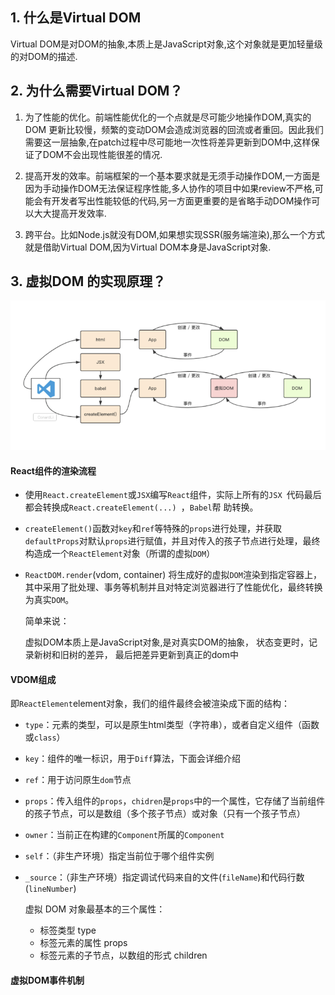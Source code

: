 ## 1. 什么是Virtual DOM

Virtual DOM是对DOM的抽象,本质上是JavaScript对象,这个对象就是更加轻量级的对DOM的描述.

## 2. 为什么需要Virtual DOM？

1. 为了性能的优化。前端性能优化的一个点就是尽可能少地操作DOM,真实的DOM 更新比较慢，频繁的变动DOM会造成浏览器的回流或者重回。因此我们需要这一层抽象,在patch过程中尽可能地一次性将差异更新到DOM中,这样保证了DOM不会出现性能很差的情况.

2. 提高开发的效率。前端框架的一个基本要求就是无须手动操作DOM,一方面是因为手动操作DOM无法保证程序性能,多人协作的项目中如果review不严格,可能会有开发者写出性能较低的代码,另一方面更重要的是省略手动DOM操作可以大大提高开发效率.

3. 跨平台。比如Node.js就没有DOM,如果想实现SSR(服务端渲染),那么一个方式就是借助Virtual DOM,因为Virtual DOM本身是JavaScript对象.

## 3. 虚拟DOM 的实现原理？

![image-20210321143136726](../images/image-20210321143136726.png)



#### React组件的渲染流程

+ 使用`React.createElement`或`JSX`编写`React`组件，实际上所有的`JSX `代码最后都会转换成`React.createElement(...) `，`Babel`帮
  助转换。

+ `createElement()`函数对`key`和`ref`等特殊的`props`进行处理，并获取`defaultProps`对默认`props`进行赋值，并且对传入的孩子节点进行处理，最终构造成一个`ReactElement`对象（所谓的虚拟`DOM`）

+ `ReactDOM.render`(vdom, container) 将生成好的虚拟`DOM`渲染到指定容器上，其中采用了批处理、事务等机制并且对特定浏览器进行了性能优化，最终转换为真实`DOM`。

  简单来说：

  虚拟DOM本质上是JavaScript对象,是对真实DOM的抽象， 状态变更时，记录新树和旧树的差异， 最后把差异更新到真正的dom中

####  VDOM组成

即`ReactElement`element对象，我们的组件最终会被渲染成下面的结构：

- `type`：元素的类型，可以是原生html类型（字符串），或者自定义组件（函数或`class`）

- `key`：组件的唯一标识，用于`Diff`算法，下面会详细介绍

- `ref`：用于访问原生`dom`节点

- `props`：传入组件的`props`，`chidren`是`props`中的一个属性，它存储了当前组件的孩子节点，可以是数组（多个孩子节点）或对象（只有一个孩子节点）

- `owner`：当前正在构建的`Component`所属的`Component`

- `self`：（非生产环境）指定当前位于哪个组件实例

- `_source`：（非生产环境）指定调试代码来自的文件(`fileName`)和代码行数(`lineNumber`)

  

  虚拟 DOM 对象最基本的三个属性：

  - 标签类型 type
  - 标签元素的属性 props
  - 标签元素的子节点，以数组的形式  children

#### 虚拟DOM事件机制



